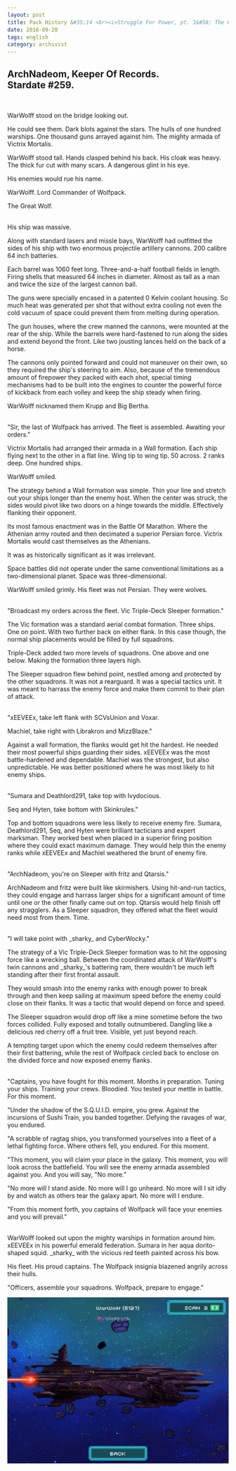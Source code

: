 ```yaml
---
layout: post
title: Pack History &#35;14 <br><i>Struggle For Power, pt. 1&#58; The Great Wolf</i>
date: 2016-09-20
tags: english
category: archivist
---
```

ArchNadeom, Keeper Of Records.<br>Stardate #259.
------------------------------------------------
&nbsp; 

WarWolff stood on the bridge looking out. 

He could see them. Dark blots against the stars. The hulls of one hundred warships. One thousand guns arrayed against him. The mighty armada of Victrix Mortalis. 

WarWolff stood tall. Hands clasped behind his back. His cloak was heavy. The thick fur cut with many scars. A dangerous glint in his eye. 

His enemies would rue his name.

WarWolff. Lord Commander of Wolfpack. 

The Great Wolf.  
&nbsp; 

His ship was massive. 

Along with standard lasers and missle bays, WarWolff had outfitted the sides of his ship with two enormous projectile artillery cannons. 200 calibre 64 inch batteries. 

Each barrel was 1060 feet long. Three-and-a-half football fields in length. Firing shells that measured 64 inches in diameter. Almost as tall as a man and twice the size of the largest cannon ball.

The guns were specially encased in a patented 0 Kelvin coolant housing. So much heat was generated per shot that without extra cooling not even the cold vacuum of space could prevent them from melting during operation.

The gun houses, where the crew manned the cannons, were mounted at the rear of the ship. While the barrels were hard-fastened to run along the sides and extend beyond the front. Like two jousting lances held on the back of a horse.

The cannons only pointed forward and could not maneuver on their own, so they required the ship's steering to aim. Also, because of the tremendous amount of firepower they packed with each shot, special timing mechanisms had to be built into the engines to counter the powerful force of kickback from each volley and keep the ship steady when firing.

WarWolff nicknamed them Krupp and Big Bertha.  
&nbsp; 

"Sir, the last of Wolfpack has arrived. The fleet is assembled. Awaiting your orders."

Victrix Mortalis had arranged their armada in a Wall formation. Each ship flying next to the other in a flat line. Wing tip to wing tip. 50 across. 2 ranks deep. One hundred ships.

WarWolff smiled.

The strategy behind a Wall formation was simple. Thin your line and stretch out your ships longer than the enemy host. When the center was struck, the sides would pivot like two doors on a hinge towards the middle. Effectively flanking their opponent.

Its most famous enactment was in the Battle Of Marathon. Where the Athenian army routed and then decimated a superior Persian force. Victrix Mortalis would cast themselves as the Athenians. 

It was as historically significant as it was irrelevant.

Space battles did not operate under the same conventional limitations as a two-dimensional planet. Space was three-dimensional. 

WarWolff smiled grimly. His fleet was not Persian. They were wolves.  
&nbsp; 

"Broadcast my orders across the fleet. Vic Triple-Deck Sleeper formation."

The Vic formation was a standard aerial combat formation. Three ships. One on point. With two further back on either flank. In this case though, the normal ship placements would be filled by full squadrons.

Triple-Deck added two more levels of squadrons. One above and one below. Making the formation three layers high.

The Sleeper squadron flew behind point, nestled among and protected by the other squadrons. It was not a rearguard. It was a special tactics unit. It was meant to harrass the enemy force and make them commit to their plan of attack.  
&nbsp; 

"xEEVEEx, take left flank with SCVsUnion and Voxar. 

Machiel, take right with Librakron and MizzBlaze."

Against a wall formation, the flanks would get hit the hardest. He needed their most powerful ships guarding their sides. xEEVEEx was the most battle-hardened and dependable. Machiel was the strongest, but also unpredictable. He was better positioned where he was most likely to hit enemy ships.  
&nbsp; 

"Sumara and Deathlord291, take top with Ivydocious.

Seq and Hyten, take bottom with Skinkrules."

Top and bottom squadrons were less likely to receive enemy fire. Sumara, Deathlord291, Seq, and Hyten were brilliant tacticians and expert marksman. They worked best when placed in a superior firing position where they could exact maximum damage. They would help thin the enemy ranks while xEEVEEx and Machiel weathered the brunt of enemy fire.  
&nbsp; 

"ArchNadeom, you're on Sleeper with fritz and Qtarsis."

ArchNadeom and fritz were built like skirmishers. Using hit-and-run tactics, they could engage and harrass larger ships for a significant amount of time until one or the other finally came out on top. Qtarsis would help finish off any stragglers. As a Sleeper squadron, they offered what the fleet would need most from them. Time.  
&nbsp; 

"I will take point with \_sharky\_ and CyberWocky."

The strategy of a Vic Triple-Deck Sleeper formation was to hit the opposing force like a wrecking ball. Between the coordinated attack of WarWolff's twin cannons and \_sharky\_'s battering ram, there wouldn't be much left standing after their first frontal assault.

They would smash into the enemy ranks with enough power to break through and then keep sailing at maximum speed before the enemy could close on their flanks. It was a tactic that would depend on force and speed. 

The Sleeper squadron would drop off like a mine sometime before the two forces collided. Fully exposed and totally outnumbered. Dangling like a delicious red cherry off a fruit tree. Visible, yet just beyond reach. 

A tempting target upon which the enemy could redeem themselves after their first battering, while the rest of Wolfpack circled back to enclose on the divided force and now exposed enemy flanks.  
&nbsp; 

"Captains, you have fought for this moment. Months in preparation. Tuning your ships. Training your crews. Bloodied. You tested your mettle in battle. For this moment. 

"Under the shadow of the S.Q.U.I.D. empire, you grew. Against the incursions of Sushi Train, you banded together. Defying the ravages of war, you endured. 

"A scrabble of ragtag ships, you transformed yourselves into a fleet of a lethal fighting force. Where others fell, you endured. For this moment.

"This moment, you will claim your place in the galaxy. This moment, you will look across the battlefield. You will see the enemy armada assembled against you. And you will say, "No more."

"No more will I stand aside. No more will I go unheard. No more will I sit idly by and watch as others tear the galaxy apart. No more will I endure.

"From this moment forth, you captains of Wolfpack will face your enemies and you will prevail."  
&nbsp; 

WarWolff looked out upon the mighty warships in formation around him. xEEVEEx in his powerful emerald federation. Sumara in her aqua dorito-shaped squid. \_sharky\_ with the vicious red teeth painted across his bow.

His fleet. His proud captains. The Wolfpack insignia blazened angrily across their hulls.

"Officers, assemble your squadrons. Wolfpack, prepare to engage."


![PackHist014_WarWolff](/assets/img/archivist/PackHist014_WarWolff.png "WarWolff - The Great Wolff")






